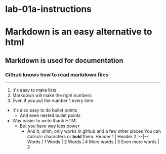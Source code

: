 # lab-01a-instructions

# Markdown is an easy alternative to html

## Markdown is used for documentation
### Github knows how to read markdown files
---
1) It's easy to make lists
1) Markdown will make the right numbers
1) Even if you put the number 1 every time
- It's also easy to do bullet points
  - And even nested bullet points
- Way easier to write thank HTML
  - But you have way less power
    - And it, uhhh, only works in github and a few other places
You can _italicize_ characters or **bold** them.
Header 1 | Header 2
:--|--:
Words | 1
Words | 2
Words | 4
More words | 3
Even more words | 2
